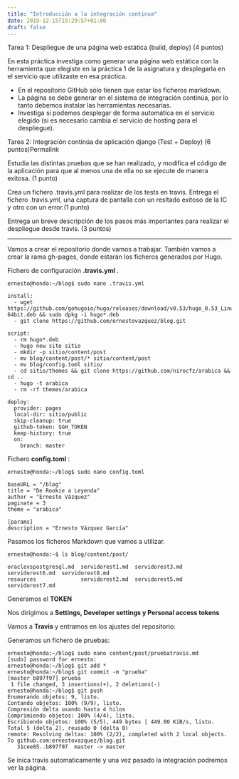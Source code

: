 ```yaml
---
title: "Introducción a la integración continua"
date: 2019-12-15T15:29:57+01:00
draft: false
---
```


Tarea 1: Despliegue de una página web estática (build, deploy) (4 puntos)

En esta práctica investiga como generar una página web estática con la herramienta que elegiste en la práctica 1 de la asignatura y desplegarla en el servicio que utilizaste en esa práctica.

- En el repositorio GitHub sólo tienen que estar los ficheros markdown.
- La página se debe generar en el sistema de integración continúa, por lo tanto debemos instalar las herramientas necesarias.
- Investiga si podemos desplegar de forma automática en el servicio elegido (si es necesario cambia el servicio de hosting para el despliegue).

Tarea 2: Integración continúa de aplicación django (Test + Deploy) (6 puntos)Permalink

Estudia las distintas pruebas que se han realizado, y modifica el código de la aplicación para que al menos una de ella no se ejecute de manera exitosa. (1 punto)

Crea un fichero .travis.yml para realizar de los tests en travis. Entrega el fichero .travis.yml, una captura de pantalla con un resltado exitoso de la IC y otro con un error.(1 punto)

Entrega un breve descripción de los pasos más importantes para realizar el despliegue desde travis. (3 puntos)

***

Vamos a crear el repositorio donde vamos a trabajar.
También vamos a crear la rama gh-pages, donde estarán los ficheros generados por Hugo.

Fichero de configuración **.travis.yml** .

```
ernesto@honda:~/blog$ sudo nano .travis.yml

install:
  - wget https://github.com/gohugoio/hugo/releases/download/v0.53/hugo_0.53_Linux-64bit.deb && sudo dpkg -i hugo*.deb
  - git clone https://github.com/ernestovazquez/blog.git

script:
  - rm hugo*.deb
  - hugo new site sitio
  - mkdir -p sitio/content/post
  - mv blog/content/post/* sitio/content/post
  - mv blog/config.toml sitio/
  - cd sitio/themes && git clone https://github.com/nirocfz/arabica && cd ..
  - hugo -t arabica
  - rm -rf themes/arabica

deploy:
  provider: pages
  local-dir: sitio/public
  skip-cleanup: true
  github-token: $GH_TOKEN
  keep-history: true
  on:
    branch: master
```

Fichero **config.toml** :

```
ernesto@honda:~/blog$ sudo nano config.toml

baseURL = "/blog"
title = "De Rookie a Leyenda"
author = "Ernesto Vázquez"
paginate = 3
theme = "arabica"

[params]
description = "Ernesto Vázquez García"
```

Pasamos los ficheros Markdown que vamos a utilizar.

```
ernesto@honda:~$ ls blog/content/post/

oraclevspostgresql.md  servidorest1.md  servidorest3.md  servidorest6.md  servidorest8.md
resources              servidorest2.md  servidorest5.md  servidorest7.md
```

Generamos el **TOKEN**

Nos dirigimos a **Settings, Developer settings y  Personal access tokens**

Vamos a **Travis** y entramos en los ajustes del repositorio:

Generamos un fichero de pruebas:

```
ernesto@honda:~/blog$ sudo nano content/post/pruebatravis.md 
[sudo] password for ernesto: 
ernesto@honda:~/blog$ git add *
ernesto@honda:~/blog$ git commit -m "prueba"
[master b897f97] prueba
 1 file changed, 3 insertions(+), 2 deletions(-)
ernesto@honda:~/blog$ git push
Enumerando objetos: 9, listo.
Contando objetos: 100% (9/9), listo.
Compresión delta usando hasta 4 hilos
Comprimiendo objetos: 100% (4/4), listo.
Escribiendo objetos: 100% (5/5), 449 bytes | 449.00 KiB/s, listo.
Total 5 (delta 2), reusado 0 (delta 0)
remote: Resolving deltas: 100% (2/2), completed with 2 local objects.
To github.com:ernestovazquez/blog.git
   31cee85..b897f97  master -> master
```

Se inica travis automaticamente y una vez pasado la integración podremos ver la página.

